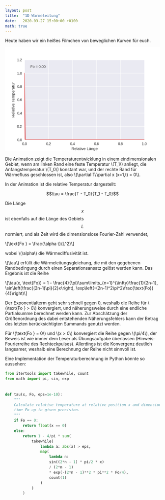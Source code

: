 ```yaml
---
layout: post
title:  "1D Wärmeleitung"
date:   2020-03-27 15:00:00 +0100
math: true
---
```


Heute haben wir ein heißes Filmchen von beweglichen Kurven für euch.

![](/figures/1d_waermeleitung.gif)

Die Animation zeigt die Temperaturentwicklung in einem eindimensionalen Gebiet,
wenn am linken Rand eine feste Temperatur \\(T_1\\) anliegt, die
Anfangstemperatur \\(T_0\\) konstant war, und der rechte Rand für Wärmefluss
geschlossen ist, also \\(\partial T/\partial x (x=1,t) = 0\\).

<!--more-->

In der Animation ist die relative Temperatur dargestellt:

$$\tau = \frac{T - T_0}{T_1 - T_0}$$

Die Länge $$x$$ ist ebenfalls auf die Länge des Gebiets $$L$$ normiert, und als
Zeit wird die dimensionslose Fourier-Zahl verwendet,

\\[\text{Fo } = \frac{\alpha t}{L^2}\\]

wobei \\(\alpha\\) die Wärmediffusivität ist.

\\(\tau\\) erfüllt die Wärmeleitungsgleichung, die mit den gegebenen
Randbedingung durch einen Separationsansatz gelöst werden kann.
Das Ergebnis ist die Reihe

\\[\tau(x, \text{Fo}) = 1 - \frac{4}{\pi}\sum\limits_{n=1}^{\infty}\frac{1}{2n-1}\,
\sin\left(\frac{(2n-1)\pi}{2}x\right)\,
\exp\left(-(2n-1)^2\pi^2\frac{\text{Fo}}{4}\right)\\]

Der Exponentialterm geht sehr schnell gegen 0, weshalb die Reihe für
\\(\text{Fo } > 0\\) konvergiert, und näherungsweise durch eine endliche
Partialsumme berechnet werden kann. Zur Abschätzung der Größenordnung des
dabei entstehenden Näherungsfehlers kann der Betrag des letzten
berücksichtigten Summands genutzt werden.

Für \\(\text{Fo } = 0\\) und \\(x > 0\\) konvergiert die Reihe gegen \\(\pi/4\\),
der Beweis ist wie immer dem Leser als Übungsaufgabe überlassen (Hinweis:
Fourierreihe des Rechteckpulses). Allerdings ist die Konvergenz deutlich
langsamer, weshalb eine Berechnung der Reihe nicht sinnvoll ist.

Eine Implementation der Temperaturberechnung in Python könnte so aussehen:
```python
from itertools import takewhile, count
from math import pi, sin, exp


def tau(x, Fo, eps=1e-10):
    """
    Calculate relative temperature at relative position x and dimensionless
    time Fo up to given precision.
    """
    if Fo == 0:
        return float(x == 0)
    else:
        return 1 - 4/pi * sum(
            takewhile(
                lambda a: abs(a) > eps,
                map(
                    lambda n:
                    sin((2*n - 1) * pi/2 * x) 
                    / (2*n - 1)
                    * exp(-(2*n - 1)**2 * pi**2 * Fo/4),
                    count(1)
                )
            )
        )
```


